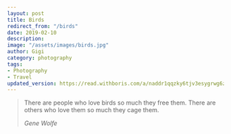 ```yaml
---
layout: post
title: Birds
redirect_from: "/birds"
date: 2019-02-10
description:
image: "/assets/images/birds.jpg"
author: Gigi
category: photography
tags:
- Photography
- Travel
updated_version: https://read.withboris.com/a/naddr1qqzky6tjv3esygrwg6zz9hahfftnsup23q3mnv5pdz46hpj4l2ktdpfu6rhpthhwjvpsgqqqw4rsk58ltg
---
```


> There are people who love birds so much they free them. There are others who love them so much they cage them.
>
> <cite>Gene Wolfe</cite>
